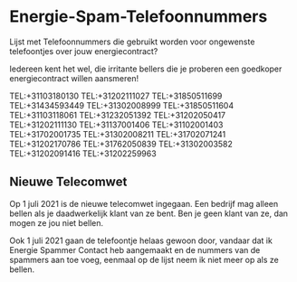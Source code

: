 # Energie-Spam-Telefoonnummers
Lijst met Telefoonnummers die gebruikt worden voor ongewenste telefoontjes over jouw energiecontract? 

Iedereen kent het wel, die irritante bellers die je proberen een goedkoper energiecontract willen aansmeren!

TEL:+31103180130
TEL:+31202111027
TEL:+31850511699
TEL:+31434593449
TEL:+31302008999
TEL:+31850511604
TEL:+31103118061
TEL:+31232051392
TEL:+31202050417
TEL:+31202111130
TEL:+31137001406
TEL:+31102001403
TEL:+31702001735
TEL:+31302008211
TEL:+31702071241
TEL:+31202170786
TEL:+31762050839
TEL:+31302003582
TEL:+31202091416
TEL:+31202259963


## Nieuwe Telecomwet
Op 1 juli 2021 is de nieuwe telecomwet ingegaan. Een bedrijf mag alleen bellen als je daadwerkelijk klant van ze bent. Ben je geen klant van ze, dan mogen ze jou niet bellen. 

Ook 1 juli 2021 gaan de telefoontje helaas gewoon door, vandaar dat ik Energie Spammer Contact heb aangemaakt en de nummers van de spammers aan toe voeg, eenmaal op de lijst neem ik niet meer op als ze bellen.
